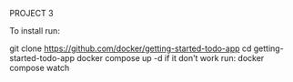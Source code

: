 PROJECT 3

To install run:

git clone https://github.com/docker/getting-started-todo-app
cd getting-started-todo-app
docker compose up -d if it don't work run:
docker compose watch
